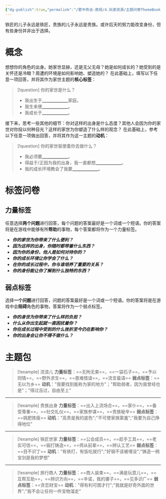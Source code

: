 ```yaml
---
{"dg-publish":true,"permalink":"/雾中奇谈-房规/4.玩家资源/主题问卷ThemeBook/1.起源主题/1.家世/"}
---
```


铁匠的儿子永远是铁匠，贵族的儿子永远是贵族。或许后天的努力能改变身份，但有些身份并非出于选择。

# 概念
想想你的角色的出身。她家世显赫，还是无父无母？她是如何成长的？她受到的是关怀还是冷眼？周遭的环境是如何影响她、塑造她的？
在此基础上，填写以下任意一项回答，并将其作为家世主题的**核心标签**：
>[!question] 你的家世是什么？
>- 我出生于▁▁▁▁▁▁家庭。
>- 我生来便▁▁▁▁▁▁。
>- 我成长于▁▁▁▁▁▁。

接下来，思考一些其他的细节：你对这样的出身是什么态度？其他人会因为你的家世对你投以何种目光？这样的家世为你塑造了什么样的观念？
在此基础上，参考以下任意一项做出回答，并将其作为这一主题的**动机**：
>[!question] 你的家世驱使着你去做什么？
>- 我必须要▁▁▁▁▁▁。
>- 得益于/正因为我的出身，我一直都想▁▁▁▁▁▁。
>- 我的成长环境教会了我要▁▁▁▁▁▁。

# 标签问卷
## 力量标签
任意选择**两个问题**进行回答，每个问题的答案最好是一个词或一个短语。你的答案将是在游戏中能够有所**帮助**的事物，每个答案都将作为一个力量标签。

- ***你的家世为你带来了什么便利？***
- ***因为这样的出身，你随时都带着什么东西？***
- ***因为你的身份，他人是如何对待你的？***
- ***你的成长环境让你学会了什么？***
- ***在你的成长过程中，你与谁培养了重要的关系？***
- ***你的身份能让你了解到什么独特的东西？***

## 弱点标签
选择**一个问题**进行回答，问题的答案最好是一个词或一个短语。你的答案将是在游戏中会**阻碍**角色的事物，答案将作为一个弱点标签。

- ***你的身世为你带来了什么样的负担？***
- ***什么从你出生起就一直困扰着你？***
- ***你在成长过程中受到的什么挫折至今仍在影响你？***
- ***你的出身会让你不得不做什么？***

# 主题包
>[!example] 流浪儿
>**力量标签**：==无拘无束==，==一袋石子==，==予以同情==，==野外求生==，==患难情谊==，==流言蜚语==
>**弱点标签**：==无以为乡==
>**动机**："我要找到能称为家的地方"；"帮助弱者，因为我曾经也是"；"得过且过，自由至上"

---

>[!example] 贵族出身
>**力量标签**：==出入上流场合==，==家仆==，==备受尊重==，==社交礼仪==，==家族参谋==，==贵族秘辛==
>**弱点标签**：==挑肥拣瘦==
>**动机**："高贵是我的底色";"不可使家族蒙羞";"我要为自己挣得地位"

---

>[!example] 铁匠世家
>**力量标签**：==公会成员==，==趁手工具==，==老实可信==，==锻打铸造==，==师从前辈==，==辨认工艺==
>**弱点标签**：==目不识丁==
>**动机**："有铁打，有饭吃就行";"好钢不该被埋没";"铸造一柄宝剑是我的梦想"

---

>[!example] 旅行商人
>**力量标签**：==商人装束==，==满是玩意儿==，==互帮互助==，==辨识方向==，==辛诺，我的骡子==，==见多识广==
>**弱点标签**：==贪恋财宝==
>**动机**："得有利可图才行";"我就是好奇外面的世界";"我不会让任何一件宝物溜走"

